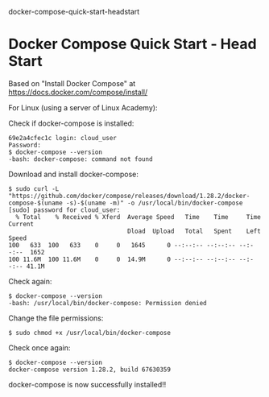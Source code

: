 docker-compose-quick-start-headstart
# Docker Compose Quick Start - Head Start

Based on "Install Docker Compose" at https://docs.docker.com/compose/install/

For Linux (using a server of Linux Academy):

Check if docker-compose is installed:

```
69e2a4cfec1c login: cloud_user
Password: 
$ docker-compose --version
-bash: docker-compose: command not found
```

Download and install docker-compose:

```
$ sudo curl -L "https://github.com/docker/compose/releases/download/1.28.2/docker-compose-$(uname -s)-$(uname -m)" -o /usr/local/bin/docker-compose
[sudo] password for cloud_user: 
  % Total    % Received % Xferd  Average Speed   Time    Time     Time  Current
                                 Dload  Upload   Total   Spent    Left  Speed
100   633  100   633    0     0   1645      0 --:--:-- --:--:-- --:--:--  1652
100 11.6M  100 11.6M    0     0  14.9M      0 --:--:-- --:--:-- --:--:-- 41.1M
```

Check again:

```
$ docker-compose --version
-bash: /usr/local/bin/docker-compose: Permission denied
```

Change the file permissions:

```
$ sudo chmod +x /usr/local/bin/docker-compose
```
Check once again:

```
$ docker-compose --version
docker-compose version 1.28.2, build 67630359
```

docker-compose is now successfully installed!!

